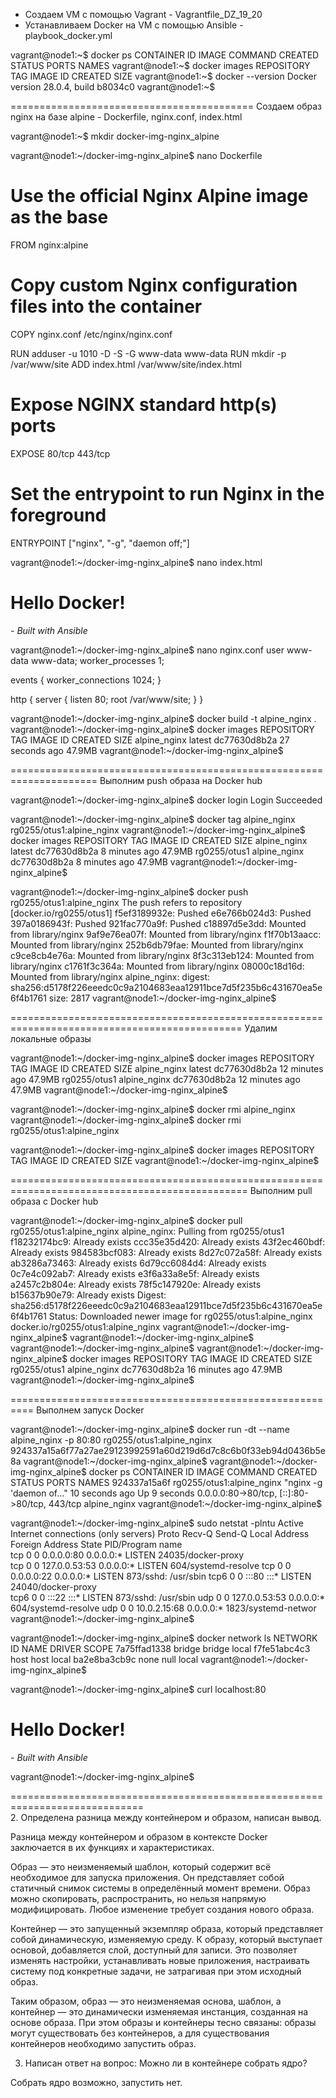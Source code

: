 
- Создаем VM с помощью Vagrant - Vagrantfile_DZ_19_20
- Устанавливаем Docker на VM с помощью Ansible  - playbook_docker.yml

vagrant@node1:~$ docker ps
CONTAINER ID   IMAGE     COMMAND   CREATED   STATUS    PORTS     NAMES
vagrant@node1:~$ docker images
REPOSITORY   TAG       IMAGE ID   CREATED   SIZE
vagrant@node1:~$ docker --version
Docker version 28.0.4, build b8034c0
vagrant@node1:~$

==========================================
Создаем образ nginx на базе alpine - Dockerfile, nginx.conf, index.html

vagrant@node1:~$ mkdir docker-img-nginx_alpine

vagrant@node1:~/docker-img-nginx_alpine$ nano Dockerfile
# Use the official Nginx Alpine image as the base
FROM nginx:alpine

# Copy custom Nginx configuration files into the container
COPY nginx.conf /etc/nginx/nginx.conf

RUN adduser -u 1010 -D -S -G www-data www-data
RUN mkdir -p /var/www/site
ADD index.html /var/www/site/index.html

# Expose NGINX standard http(s) ports
EXPOSE 80/tcp 443/tcp

# Set the entrypoint to run Nginx in the foreground
ENTRYPOINT ["nginx", "-g", "daemon off;"]

vagrant@node1:~/docker-img-nginx_alpine$ nano index.html
<!DOCTYPE html>
<html lang="en">
  <head>
    <meta charset="utf-8">
    <title>Ansible + Docker Example</title>
  </head>
  <body>
    <h1>Hello Docker!</h1>
    <p><em>- Built with Ansible</em></p>
  </body>
</html> 

vagrant@node1:~/docker-img-nginx_alpine$ nano nginx.conf
user  www-data www-data;
worker_processes 1;

events {
        worker_connections 1024;
}

http {
  server {
    listen 80;
    root /var/www/site;
  }
}

vagrant@node1:~/docker-img-nginx_alpine$ docker build -t alpine_nginx .
vagrant@node1:~/docker-img-nginx_alpine$ docker images
REPOSITORY     TAG       IMAGE ID       CREATED          SIZE
alpine_nginx   latest    dc77630d8b2a   27 seconds ago   47.9MB
vagrant@node1:~/docker-img-nginx_alpine$ 

=====================================================================
Выполним push образа на Docker hub

vagrant@node1:~/docker-img-nginx_alpine$ docker login 
Login Succeeded

vagrant@node1:~/docker-img-nginx_alpine$ docker tag alpine_nginx rg0255/otus1:alpine_nginx
vagrant@node1:~/docker-img-nginx_alpine$ docker images
REPOSITORY     TAG            IMAGE ID       CREATED         SIZE
alpine_nginx   latest         dc77630d8b2a   8 minutes ago   47.9MB
rg0255/otus1   alpine_nginx   dc77630d8b2a   8 minutes ago   47.9MB
vagrant@node1:~/docker-img-nginx_alpine$

vagrant@node1:~/docker-img-nginx_alpine$ docker push rg0255/otus1:alpine_nginx
The push refers to repository [docker.io/rg0255/otus1]
f5ef3189932e: Pushed 
e6e766b024d3: Pushed 
397a0186943f: Pushed 
921fac770a9f: Pushed 
c18897d5e3dd: Mounted from library/nginx 
9af9e76ea07f: Mounted from library/nginx 
f1f70b13aacc: Mounted from library/nginx 
252b6db79fae: Mounted from library/nginx 
c9ce8cb4e76a: Mounted from library/nginx 
8f3c313eb124: Mounted from library/nginx 
c1761f3c364a: Mounted from library/nginx 
08000c18d16d: Mounted from library/nginx 
alpine_nginx: digest: sha256:d5178f226eeedc0c9a2104683eaa12911bce7d5f235b6c431670ea5e6f4b1761 size: 2817
vagrant@node1:~/docker-img-nginx_alpine$

==============================================================================================
Удалим локальные образы

vagrant@node1:~/docker-img-nginx_alpine$ docker images
REPOSITORY     TAG            IMAGE ID       CREATED          SIZE
alpine_nginx   latest         dc77630d8b2a   12 minutes ago   47.9MB
rg0255/otus1   alpine_nginx   dc77630d8b2a   12 minutes ago   47.9MB
vagrant@node1:~/docker-img-nginx_alpine$ 

vagrant@node1:~/docker-img-nginx_alpine$ docker rmi alpine_nginx
vagrant@node1:~/docker-img-nginx_alpine$ docker rmi rg0255/otus1:alpine_nginx

vagrant@node1:~/docker-img-nginx_alpine$ docker images
REPOSITORY   TAG       IMAGE ID   CREATED   SIZE
vagrant@node1:~/docker-img-nginx_alpine$

===============================================================================================
Выполним pull образа с Docker hub

vagrant@node1:~/docker-img-nginx_alpine$ docker pull rg0255/otus1:alpine_nginx
alpine_nginx: Pulling from rg0255/otus1
f18232174bc9: Already exists 
ccc35e35d420: Already exists 
43f2ec460bdf: Already exists 
984583bcf083: Already exists 
8d27c072a58f: Already exists 
ab3286a73463: Already exists 
6d79cc6084d4: Already exists 
0c7e4c092ab7: Already exists 
e3f6a33a8e5f: Already exists 
a2457c2b804e: Already exists 
78f5c147920e: Already exists 
b15637b90e79: Already exists 
Digest: sha256:d5178f226eeedc0c9a2104683eaa12911bce7d5f235b6c431670ea5e6f4b1761
Status: Downloaded newer image for rg0255/otus1:alpine_nginx
docker.io/rg0255/otus1:alpine_nginx
vagrant@node1:~/docker-img-nginx_alpine$ 
vagrant@node1:~/docker-img-nginx_alpine$ 
vagrant@node1:~/docker-img-nginx_alpine$ 
vagrant@node1:~/docker-img-nginx_alpine$ docker images
REPOSITORY     TAG            IMAGE ID       CREATED          SIZE
rg0255/otus1   alpine_nginx   dc77630d8b2a   16 minutes ago   47.9MB
vagrant@node1:~/docker-img-nginx_alpine$

==========================================================
Выполнем запуск Docker

vagrant@node1:~/docker-img-nginx_alpine$ docker run -dt --name alpine_nginx -p 80:80 rg0255/otus1:alpine_nginx
924337a15a6f77a27ae29123992591a60d219d6d7c8c6b0f33eb94d0436b5e8a
vagrant@node1:~/docker-img-nginx_alpine$ 
vagrant@node1:~/docker-img-nginx_alpine$ docker ps
CONTAINER ID   IMAGE                       COMMAND                  CREATED          STATUS         PORTS                                          NAMES
924337a15a6f   rg0255/otus1:alpine_nginx   "nginx -g 'daemon of…"   10 seconds ago   Up 9 seconds   0.0.0.0:80->80/tcp, [::]:80->80/tcp, 443/tcp   alpine_nginx
vagrant@node1:~/docker-img-nginx_alpine$

vagrant@node1:~/docker-img-nginx_alpine$ sudo netstat -plntu
Active Internet connections (only servers)
Proto Recv-Q Send-Q Local Address           Foreign Address         State       PID/Program name    
tcp        0      0 0.0.0.0:80              0.0.0.0:*               LISTEN      24035/docker-proxy  
tcp        0      0 127.0.0.53:53           0.0.0.0:*               LISTEN      604/systemd-resolve 
tcp        0      0 0.0.0.0:22              0.0.0.0:*               LISTEN      873/sshd: /usr/sbin 
tcp6       0      0 :::80                   :::*                    LISTEN      24040/docker-proxy  
tcp6       0      0 :::22                   :::*                    LISTEN      873/sshd: /usr/sbin 
udp        0      0 127.0.0.53:53           0.0.0.0:*                           604/systemd-resolve 
udp        0      0 10.0.2.15:68            0.0.0.0:*                           1823/systemd-networ 
vagrant@node1:~/docker-img-nginx_alpine$

vagrant@node1:~/docker-img-nginx_alpine$ docker network ls
NETWORK ID     NAME      DRIVER    SCOPE
7a75ffad1338   bridge    bridge    local
f7fe51abc4c3   host      host      local
ba2e8ba3cb9c   none      null      local
vagrant@node1:~/docker-img-nginx_alpine$

vagrant@node1:~/docker-img-nginx_alpine$ curl localhost:80
<!DOCTYPE html>
<html lang="en">
  <head>
    <meta charset="utf-8">
    <title>Ansible + Docker Example</title>
  </head>
  <body>
    <h1>Hello Docker!</h1>
    <p><em>- Built with Ansible</em></p>
  </body>
</html> 
vagrant@node1:~/docker-img-nginx_alpine$

=============================================================================    
 2.	Определена разница между контейнером и образом, написан вывод.
 
Разница между контейнером и образом в контексте Docker заключается в их функциях и характеристиках.

Образ — это неизменяемый шаблон, который содержит всё необходимое для запуска приложения.
Он представляет собой статичный снимок системы в определённый момент времени.
Образ можно скопировать, распространить, но нельзя напрямую модифицировать. Любое изменение требует создания нового образа.

Контейнер — это запущенный экземпляр образа, который представляет собой динамическую, изменяемую среду.
К образу, который выступает основой, добавляется слой, доступный для записи.
Это позволяет изменять настройки, устанавливать новые приложения, настраивать систему под конкретные задачи, не затрагивая при этом исходный образ.

Таким образом, образ — это неизменяемая основа, шаблон, а контейнер — это динамически изменяемая инстанция, созданная на основе образа.
При этом образы и контейнеры тесно связаны: образы могут существовать без контейнеров, а для существования контейнеров необходимо запустить образ.
 
 3.	Написан ответ на вопрос: Можно ли в контейнере собрать ядро?
 
 Собрать ядро возможно, запустить нет.